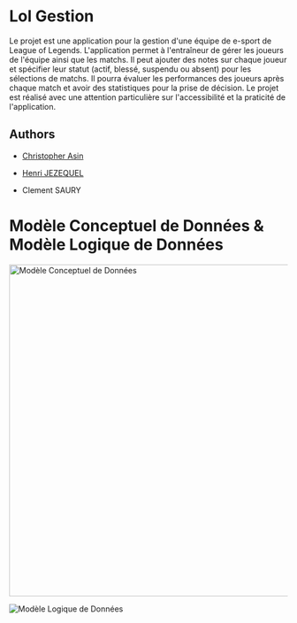 # Lol Gestion

Le projet est une application pour la gestion d'une équipe de e-sport de League of Legends. L'application permet à l'entraîneur de gérer les joueurs de l'équipe ainsi que les matchs. Il peut ajouter des notes sur chaque joueur et spécifier leur statut (actif, blessé, suspendu ou absent) pour les sélections de matchs. Il pourra évaluer les performances des joueurs après chaque match et avoir des statistiques pour la prise de décision. Le projet est réalisé avec une attention particulière sur l'accessibilité et la praticité de l'application. 


## Authors

- [Christopher Asin](https://www.github.com/RiperPro03) 


- [Henri JEZEQUEL](https://github.com/HenriJez)

- Clement SAURY

# Modèle Conceptuel de Données & Modèle Logique de Données

<img src="https://i.imgur.com/7haPMpz.png" alt="Modèle Conceptuel de Données" width="600x"/>

![Modèle Logique de Données](https://i.imgur.io/Hr6cEpy_d.webp?maxwidth=600&shape=thumb&fidelity=medium)
